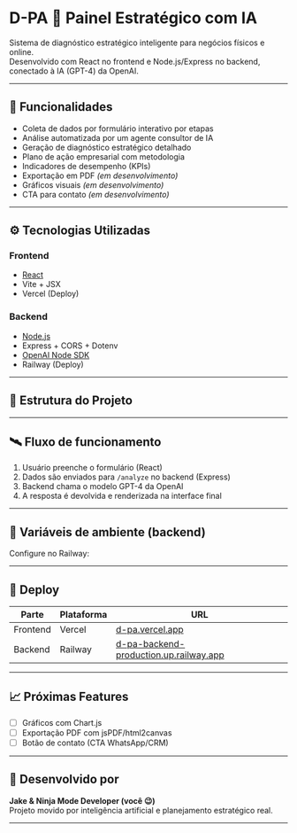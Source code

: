 # D-PA 🚀 Painel Estratégico com IA

Sistema de diagnóstico estratégico inteligente para negócios físicos e online.  
Desenvolvido com React no frontend e Node.js/Express no backend, conectado à IA (GPT-4) da OpenAI.

---

## 🧠 Funcionalidades

- Coleta de dados por formulário interativo por etapas
- Análise automatizada por um agente consultor de IA
- Geração de diagnóstico estratégico detalhado
- Plano de ação empresarial com metodologia
- Indicadores de desempenho (KPIs)
- Exportação em PDF *(em desenvolvimento)*
- Gráficos visuais *(em desenvolvimento)*
- CTA para contato *(em desenvolvimento)*

---

## ⚙️ Tecnologias Utilizadas

### Frontend
- [React](https://reactjs.org/)
- Vite + JSX
- Vercel (Deploy)

### Backend
- [Node.js](https://nodejs.org/)
- Express + CORS + Dotenv
- [OpenAI Node SDK](https://www.npmjs.com/package/openai)
- Railway (Deploy)

---

## 📁 Estrutura do Projeto


---

## 🛰️ Fluxo de funcionamento

1. Usuário preenche o formulário (React)
2. Dados são enviados para `/analyze` no backend (Express)
3. Backend chama o modelo GPT-4 da OpenAI
4. A resposta é devolvida e renderizada na interface final

---

## 🔐 Variáveis de ambiente (backend)

Configure no Railway:


---

## 🚀 Deploy

| Parte     | Plataforma | URL |
|-----------|------------|-----|
| Frontend  | Vercel     | [d-pa.vercel.app](https://d-pa.vercel.app) |
| Backend   | Railway    | [d-pa-backend-production.up.railway.app](https://d-pa-backend-production.up.railway.app) |

---

## 📈 Próximas Features

- [ ] Gráficos com Chart.js
- [ ] Exportação PDF com jsPDF/html2canvas
- [ ] Botão de contato (CTA WhatsApp/CRM)

---

## 🧠 Desenvolvido por

**Jake & Ninja Mode Developer (você 😉)**  
Projeto movido por inteligência artificial e planejamento estratégico real.

---
